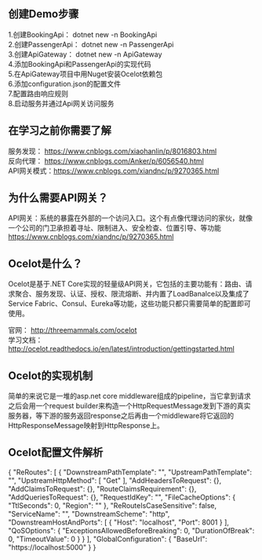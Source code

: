 ## 创建Demo步骤

1.创建BookingApi： dotnet new -n BookingApi  
2.创建PassengerApi： dotnet new -n PassengerApi  
3.创建ApiGateway： dotnet new -n ApiGateway  
4.添加BookingApi和PassengerApi的实现代码  
5.在ApiGateway项目中用Nuget安装Ocelot依赖包  
6.添加configuration.json的配置文件  
7.配置路由响应规则  
8.启动服务并通过Api网关访问服务  

## 在学习之前你需要了解  
服务发现：  https://www.cnblogs.com/xiaohanlin/p/8016803.html  
反向代理：  https://www.cnblogs.com/Anker/p/6056540.html  
API网关模式：https://www.cnblogs.com/xiandnc/p/9270365.html


## 为什么需要API网关？  
API网关：系统的暴露在外部的一个访问入口。这个有点像代理访问的家伙，就像一个公司的门卫承担着寻址、限制进入、安全检查、位置引导、等功能  
https://www.cnblogs.com/xiandnc/p/9270365.html

## Ocelot是什么？  
Ocelot是基于.NET Core实现的轻量级API网关，它包括的主要功能有：路由、请求聚合、服务发现、认证、授权、限流熔断、并内置了LoadBanalce以及集成了Service Fabric、Consul、Eureka等功能，这些功能只都只需要简单的配置即可使用。   

官网： http://threemammals.com/ocelot    
学习文档：http://ocelot.readthedocs.io/en/latest/introduction/gettingstarted.html   

## Ocelot的实现机制
简单的来说它是一堆的asp.net core middleware组成的pipeline，当它拿到请求之后会用一个request builder来构造一个HttpRequestMessage发到下游的真实服务器，等下游的服务返回response之后再由一个middleware将它返回的HttpResponseMessage映射到HttpResponse上。

## Ocelot配置文件解析

>
{
  "ReRoutes": [
    {
      "DownstreamPathTemplate": "",
      "UpstreamPathTemplate": "", 
      "UpstreamHttpMethod": [ "Get" ],
      "AddHeadersToRequest": {},
      "AddClaimsToRequest": {},
      "RouteClaimsRequirement": {},
      "AddQueriesToRequest": {},
      "RequestIdKey": "",
      "FileCacheOptions": {
        "TtlSeconds": 0,
        "Region": ""
      },
      "ReRouteIsCaseSensitive": false,
      "ServiceName": "",
      "DownstreamScheme": "http",
      "DownstreamHostAndPorts": [
        {
          "Host": "localhost",
          "Port": 8001
        }
      ],
      "QoSOptions": {
        "ExceptionsAllowedBeforeBreaking": 0,
        "DurationOfBreak": 0,
        "TimeoutValue": 0
      }
    }
  ],
  "GlobalConfiguration": {
    "BaseUrl": "https://localhost:5000"
  }
}
